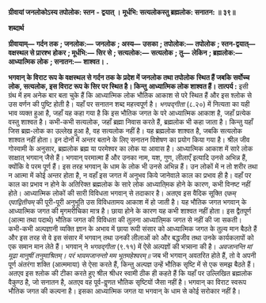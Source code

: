  **ग्रीवायां जनलोकोऽस्य तपोलोक: स्तन** **-** **द्वयात् ।** **मूर्धभि: सत्यलोकस्तु ब्रह्मलोक: सनातन: ॥ ३९॥** 

**शब्दार्थ** 

**ग्रीवायाम्—** **गर्दन तक** **; जनलोक:—** **जनलोक** **; अस्य—** **उसका** **; तपोलोक:—** **तपोलोक** **; स्तन-द्वयात्—** **वक्षस्थल से प्रारश्भ** **होकर** **; मूर्धभि:—** **सिर से** **; सत्यलोक:—** **सत्यलोक** **; तु—** **लेकिन** **; ब्रह्मलोक:—** **आध्यात्मिक लोक** **; सनातन:—** **शाश्वत।** **.** 

**भगवान् के विराट रूप के वक्षस्थल से गर्दन तक के प्रदेश में जनलोक तथा तपोलोक** **स्थित हैं जबकि सर्वोच्च लोक, सत्यलोक, इस विराट रूप के सिर पर स्थित है। किन्तु** **आध्यात्मिक लोक शाश्वत हैं।** **तात्पर्य :** इसी ग्रंथ में हम अनेक बार बता चुके हैं कि आध्यात्मिक लोक भौतिक आकाश से परे स्थित हैं और इस श्लोक से उस वर्णन की पुष्टि होती है। यहाँ पर सनातन शब्द महत्त्वपूर्ण है। *भगवद्गीता* (८.२०) में नित्यता का यही भाव व्यक्त हुआ है, जहाँ यह कहा गया है कि इस भौतिक जगत के परे आध्यात्मिक आकाश है, जहाँ प्रत्येक वस्तु शाश्वत है। कभी-कभी सत्यलोक, जहाँ ब्रह्मा निवास करते हैं, ब्रह्मलोक भी कहा जाता है। किन्तु यहाँ जिस ब्रह्म-लोक का उल्लेख हुआ है, वह सत्यलोक नहीं है। यह ब्रह्मलोक शाश्वत है, जबकि सत्यलोक शाश्वत नहीं होता। इन दोनों में अन्तर बताने के लिए सनातन विशेषण का प्रयोग किया गया है। श्रील जीव गोस्वामी के अनुसार, ब्रह्मलोक ब्रह्म या परमेश्वर का लोक या आवास है। आध्यात्मिक आकाश में सारे लोक साक्षात् भगवान् जैसे हैं। भगवान् परमात्मा हैं और उनका नाम, यश, गुण, लीलाएँ इत्यादि उनसे अभिन्न हैं, क्योंकि वे परम पूर्ण हैं। इस तरह भगवान् के धाम के लोक भी उनसे अभिन्न हैं। उन लोकों में न तो शरीर तथा न आत्मा में कोई अन्तर होता है, न वहाँ इस जगत में अनुभव किये जानेवाले काल का प्रभाव ही है। वहाँ पर काल का प्रभाव न होने के अतिरिक्त ब्रह्मलोक के सारे लोक आध्याति्मक होने के कारण, कभी विनष्ट नहीं होते। आध्यात्मिक लोकों की सारी विविधता भगवान् से तदाकार है। अतएव इस वैदिक सूक्ति *एकम्* *एवाद्वितीयम्* की पूरी-पूरी अनुभूति उस विविधतामय आकाश में हो जाती है। यह भौतिक जगत भगवान् के आध्यात्मिक जगत की मृगमरीचिका मात्र है। छाया होने के कारण यह कभी शाश्वत नहीं होता। इस द्वैतपूर्ण (आत्मा तथा पदार्थ) भौतिक जगत की विविधता की तुलना आध्याति्मक जगत से नहीं की जा सकती। कभी-कभी अल्पज्ञानी व्यक्ति ज्ञान के अभाव में छाया रूपी संसार को आध्यात्मिक जगत के तुल्य मान बैठते हैं और इस तरह से वे इस संसार में भगवान् तथा उनकी लीलाओं को और बद्धजीव तथा उनके कार्यकलापों को एक समान मान लेते हैं। भगवान् ने *भगवद्गीता* (९.११) में ऐसे अल्पज्ञों की भत्र्सना की है। *अवजानन्ति मां मूढा मानुषीं तनुमाश्रितम्।* *परं भावमजानन्तो मम भूतमहेश्वरम्॥* जब भी भगवान् अवतरित होते हैं, तो वे अपनी पूर्ण अंतरंगा शक्ति (आत्ममाया) से ऐसा करते हैं, किन्तु अल्पज्ञ उन्हें भौतिक सृष्टि में से एक समझ बैठते हैं। अतएव इस श्लोक की टीका करते हुए श्रील श्रीधर स्वामी ठीक ही कहते हैं कि यहाँ पर उल्लिखित ब्रह्मलोक वैकुण्ठ है, जो सनातन है, अतएव वह पूर्व-वॢणत भौतिक सृष्टियों जैसा नहीं है। भगवान् का विराट स्वरूप भौतिक जगत की कल्पना है। इसका आध्यात्मिक जगत या भगवान् के धाम से कोई सरोकार नहीं है। 
